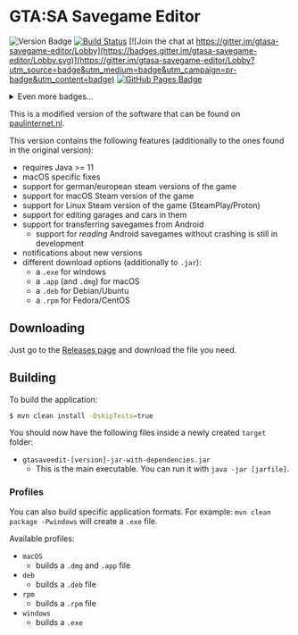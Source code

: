 # GTA:SA Savegame Editor 
![Version Badge](https://img.shields.io/github/v/release/gtasa-savegame-editor/gtasa-savegame-editor?include_prereleases)
[![Build Status](https://api.travis-ci.org/gtasa-savegame-editor/gtasa-savegame-editor.svg?branch=master)](https://travis-ci.org/gtasa-savegame-editor)
[![Join the chat at https://gitter.im/gtasa-savegame-editor/Lobby](https://badges.gitter.im/gtasa-savegame-editor/Lobby.svg)](https://gitter.im/gtasa-savegame-editor/Lobby?utm_source=badge&utm_medium=badge&utm_campaign=pr-badge&utm_content=badge) 
[![GitHub Pages Badge](https://img.shields.io/badge/docs-gh--pages-70dcf4.svg)](https://gtasa-savegame-editor.github.io/docs/#/)
<details>
    <summary>Even more badges...</summary>
    
![License Badge](https://img.shields.io/github/license/gtasa-savegame-editor/gtasa-savegame-editor)
![Languages Badge](https://img.shields.io/github/languages/count/gtasa-savegame-editor/gtasa-savegame-editor)
![Repo Size Badge](https://img.shields.io/github/repo-size/gtasa-savegame-editor/gtasa-savegame-editor)
![Top Language Badge](https://img.shields.io/github/languages/top/gtasa-savegame-editor/gtasa-savegame-editor)
![Codeclimate Maintainability](https://img.shields.io/codeclimate/maintainability/gtasa-savegame-editor/gtasa-savegame-editor)
![Codeclimate Issues](https://img.shields.io/codeclimate/issues/gtasa-savegame-editor/gtasa-savegame-editor)
![Codeclimate Technical Debt](https://img.shields.io/codeclimate/tech-debt/gtasa-savegame-editor/gtasa-savegame-editor)

</details>

This is a modified version of the software that can be found on [paulinternet.nl](https://paulinternet.nl/?page=sa).

This version contains the following features (additionally to the ones found in the original version):
- requires Java >= 11
- macOS specific fixes
- support for german/european steam versions of the game
- support for macOS Steam version of the game
- support for Linux Steam version of the game (SteamPlay/Proton)
- support for editing garages and cars in them
- support for transferring savegames from Android
    - support for *reading* Android savegames without crashing is still in development
- notifications about new versions
- different download options (additionally to `.jar`):
    - a `.exe` for windows
    - a `.app` (and `.dmg`) for macOS
    - a `.deb` for Debian/Ubuntu
    - a `.rpm` for Fedora/CentOS

## Downloading

Just go to the [Releases page](https://github.com/lfuelling/gtasa-savegame-editor/releases) and download the file you need.

## Building

To build the application:

```bash
$ mvn clean install -DskipTests=true
```

You should now have the following files inside a newly created `target` folder:

- `gtasaveedit-[version]-jar-with-dependencies.jar`
    - This is the main executable. You can run it with `java -jar [jarfile]`.

### Profiles

You can also build specific application formats. For example: `mvn clean package -Pwindows` will create a `.exe` file.

Available profiles:
- `macOS`
    - builds a `.dmg` and `.app` file
- `deb`
    - builds a `.deb` file
- `rpm`
    - builds a `.rpm` file
- `windows`
    - builds a `.exe`
